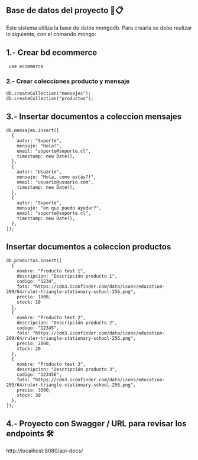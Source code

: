 ## Base de datos del proyecto 📄📋
Este sistema utiliza la base de datos mongodb. Para crearla se debe realizar lo siguiente, con el comando mongo:


## 1.- Crear bd ecommerce
```
 use ecommerce
```
### 2.- Crear colecciones producto y mensaje
```
db.createCollection("mensajes");
db.createCollection("productos");
```


## 3.- Insertar documentos a coleccion mensajes
```
db.mensajes.insert([
  {
    autor: "Soporte",
    mensaje: "Hola!",
    email: "soporte@soporte.cl",
    timestamp: new Date(),
  },
  {
    autor: "Usuario",
    mensaje: "Hola, como estás?!",
    email: "usuario@usuario.com",
    timestamp: new Date(),
  },
  {
    autor: "Soporte",
    mensaje: "en que puedo ayudar?",
    email: "soporte@soporte.cl",
    timestamp: new Date(),
  },
]);
```
## Insertar documentos a coleccion productos
```
db.productos.insert([
  {
    nombre: "Producto test 1",
    descripcion: "Descripción producto 1",
    codigo: "1234",
    foto: "https://cdn3.iconfinder.com/data/icons/education-209/64/ruler-triangle-stationary-school-256.png",
    precio: 1000,
    stock: 10
  },
  {
    nombre: "Producto test 2",
    descripcion: "Descripción producto 2",
    codigo: "12345",
    foto: "https://cdn3.iconfinder.com/data/icons/education-209/64/ruler-triangle-stationary-school-256.png",
    precio: 2000,
    stock: 20
  },
  {
    nombre: "Producto test 3",
    descripcion: "Descripción producto 3",
    codigo: "123456",
    foto: "https://cdn3.iconfinder.com/data/icons/education-209/64/ruler-triangle-stationary-school-256.png",
    precio: 3000,
    stock: 30
  },
]);
```
## 4.- Proyecto con Swagger / URL para revisar los endpoints 🛠️
http://localhost:8080/api-docs/
